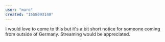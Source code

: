 ```yaml
---
user: "maro"
created: "1558093140"
---
```


I would love to come to this but it's a bit short notice for someone coming from outside of Germany. Streaming would be appreciated.
